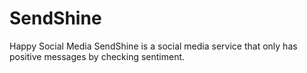 # SendShine
Happy Social Media
SendShine is a social media service that only has positive messages by checking sentiment.
